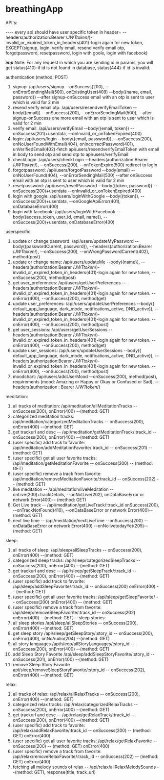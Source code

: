 # breathingApp
API's:

---- every api should have user specific token in header= --headers(authorization:Bearer /*JWTtoken*/)-invalid_or_expired_token_in_headers(401)-login again for new token,  EXCEPT(signup, login, verify email, resend verify email otp, forgotpassword, resetpassword, login with goole, login with facebook)

***imp***
Note: For any request in which you are sending id in params, you will get status(410)-if id is not found in database, status(444)-if id is invalid.

authentication:(method: POST)
  1. signup: /api/users/signup --onSuccess(200), --onErrorSendingMail(500), onExistingUser(409) --body({name, email, password}) --after signup-onSuccess email with an otp is sent to user which is valid for 2 min
  2. resend verify email otp: /api/users/resendverifyEmailToken --body({email}) --onSuccess(200), --onErrorSendingMail(500), --after signup-onSuccess one more email with an otp is sent to user which is valid for 2 min
  3. verify email: /api/users/verifyEmail --body({email, token}) --onSuccess(201)+userdata, --onInvalid_or_onTokenExpired(400)
  4. login: /api/users/login  --body({email, password}), --onSuccess(200), onNoUserFoundWithEmail(404), onIncorrectPassword(401), unVerifiedEmail(402)-fetch api/users/resendverifyEmailToken with email in body to send otp and send otp to api/users/verifyEmail
  5. checkLogin: /api/users/checkLogin --headers(authorization:Bearer /*JWTtoken*/), --onSuccess(200), --onTokenExpire(500) redirect to login
  6. forgotpassword: /api/users/forgotPassword  --body(email) --onNoUserFound(404), --onErrorSendingMail(500) --after onSuccess email with an otp is sent to user which is valid for 2 min
  7. resetpassword: /api/users/resetPassword --body({token, password}) --onSuccess(200)+userdata --onInvalid_or_onTokenExpired(400)
  8. login with google: /api/users/loginWithGoogle  --body({token}), --onSuccess(200)+userdata, --onGoogleApiError(401), onDatabaseError(400)
  9. login with facebook: /api/users/loginWithFacebook --body({access_token, user_id, email, name}), --onSuccess(200)+userdata, onDatabaseError(400)

userspecific:
  1. update or change password: /api/users/updateMyPassword --body({passwordCurrent, password}), --headers(authorization:Bearer /*JWTtoken*/), --onSuccess(200), --onWrongPasswordCurrent(402), method(post)
  2. update or change name: /api/users/updateMe --body({name}), --headers(authorization:Bearer /*JWTtoken*/)-invalid_or_expired_token_in_headers(401)-login again for new token, --onSuccess(200), method(post)
  3. get user_preferences: /api/users/getUserPreferences --headers(authorization:Bearer /*JWTtoken*/)-invalid_or_expired_token_in_headers(401)-login again for new token. --onError(400), --onSuccess(200), method(get)
  4. update user_preferences: /api/users/updateUserPreferences --body({ default_app_language, dark_mode, notifications_active, DND_active}), --headers(authorization:Bearer /*JWTtoken*/)-invalid_or_expired_token_in_headers(401)-login again for new token. --onError(400), --onSuccess(200), method(post)
  5. get user_sessions: /api/users/getUserSessions --headers(authorization:Bearer /*JWTtoken*/)-invalid_or_expired_token_in_headers(401)-login again for new token. --onError(400), --onSuccess(200), method(get)
  6. update user_sessions: /api/users/updateUserSessions --body({ default_app_language, dark_mode, notifications_active, DND_active}), --headers(authorization:Bearer /*JWTtoken*/)-invalid_or_expired_token_in_headers(401)-login again for new token. --onError(400), --onSuccess(200), method(post)
  7. moodchart: /api/users/addUserMood --onSuccess(200), method(post), requirements (mood: Amazing or Happy or Okay or Confused or Sad), --headers(authorization : Bearer /*JWTtoken*/)

meditation:
  1. all tracks of meditation: /api/meditation/allMeditationTracks -- onSuccess(200), onError(400) --(method: GET) 
  2. categorized meditation tracks: /api/meditation/categorizedMeditationTracks -- onSuccess(200), onError(400) --(method: GET) 
  3. get trackurl and desc -- /api/meditation/getMeditationTrack/:track_id -- onSuccess(200), onError(400) --(method: GET)
  4. (user specific) add track to favorite: /api/meditation/addMeditationFavorite/:track_id -- onSuccess(201) -- (method: GET)
  5. (user specific) get all user favorite tracks: /api/meditation/getMeditationFavorite -- onSuccess(200) -- (method: GET)
  6. (user specific) remove a track from favorite: /api/meditation/removeMeditationFavorite/:track_id -- onSuccess(202) -- (method: GET)
  7. live meditation -- /api/meditation/liveMeditation -- onLive(200)+trackDetails, --onNotLive(202), onDataBaseError or network Error(400)-- (method: GET)
  8. Get Live track -- /api/meditation/getLiveTrack/:track_id onSuccess(200), --onTrackNotFound(410), --onDataBaseError or network Error(400)-- (method: GET)
  9. next live time -- /api/meditation/nextLiveTime --onSuccess(200) --onDataBaseError or network Error(400) --onNolivetodayYet(205)-- (method: GET)

sleep:
  1. all tracks of sleep: /api/sleep/allSleepTracks -- onSuccess(200), onError(400) --(method: GET)
  2. categorized sleep tracks: /api/sleep/categorizedSleepTracks -- onSuccess(200), onError(400) --(method: GET) 
  3. get trackurl and desc -- /api/sleep/getSleepTrack/:track_id -- onSuccess(200), onError(400) --(method: GET)
  4. (user specific) add track to favorite: /api/sleep/addSleepFavorite/:track_id -- onSuccess(200) onError(400) -- (method: GET)
  5. (user specific) get all user favorite tracks: /api/sleep/getSleepFavorite/ -- onSuccess(200) onError(400) -- (method: GET)
  6. (user specific) remove a track from favorite: /api/sleep/removeSleepFavorite/:track_id -- onSuccess(202) onError(400)-- (method: GET)
  --sleep stories:
  7. all sleep stories /api/sleep/allSleepStories -- onSuccess(200), onError(400) --(method: GET)
  8. get sleep story /api/sleep/getSleepStory/:story_id -- onSuccess(200), onError(400), onNoAudio(204) --(method: GET)
  9. all story languages /api/sleep/allStoryLanguages/:story_id -- onSuccess(200), onError(400) --(method: GET)
  10. add Sleep Story Favorite /api/sleep/addSleepStoryFavorite/:story_id -- onSuccess(201), onError(400) --(method: GET)
  11. remove Sleep Story Favorite api/sleep/removeSleepStoryFavorite/:story_id -- onSuccess(202), onError(400) --(method: GET)
  
relax:
  1. all tracks of relax: /api/relax/allRelaxTracks -- onSuccess(200), onError(400) --(method: GET) 
  2. categorized relax tracks: /api/relax/categorizedRelaxTracks -- onSuccess(200), onError(400) --(method: GET)
  3. get trackurl and desc -- /api/relax/getRelaxTrack/:track_id -- onSuccess(200), onError(400) --(method: GET)
  4. (user specific) add track to favorite: /api/relax/addRelaxFavorite/:track_id -- onSuccess(200) -- (method: GET) onError(400)
  5. (user specific) get all user favorite tracks: /api/relax/getRelaxFavorite -- onSuccess(200) -- (method: GET) onError(400)
  6. (user specific) remove a track from favorite: /api/relax/removeRelaxFavorite/:track_id -- onSuccess(202) -- (method: GET) onError(400)
  7. fetching all melody sounds of relax -- /api/relax/allRelaxMelodySounds --(method: GET), response(title, track_url)